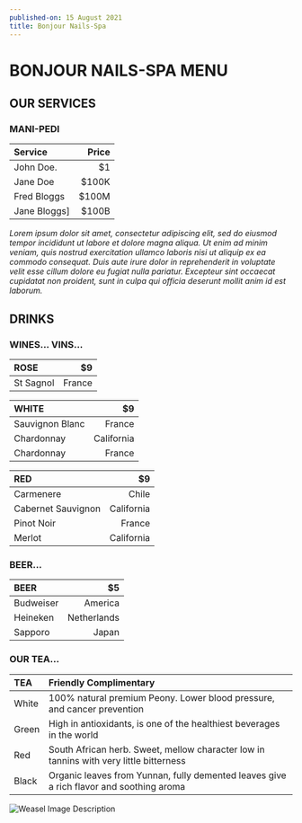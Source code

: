 ```yaml
---
published-on: 15 August 2021
title: Bonjour Nails-Spa
---
```


# BONJOUR NAILS-SPA MENU

## OUR SERVICES

### MANI-PEDI

| Service           |          Price                                                        |
|:------------------|----------------------------------------------------------------------:|
| John Doe.         |                                                                     $1|
| Jane Doe          |                                                                  $100K|
| Fred Bloggs       |                                                                  $100M|
| Jane Bloggs]      |                                                                  $100B|

*Lorem ipsum dolor sit amet, consectetur adipiscing elit, sed do eiusmod tempor incididunt ut labore et dolore magna aliqua. Ut enim ad minim veniam, quis nostrud exercitation ullamco laboris nisi ut aliquip ex ea commodo consequat. Duis aute irure dolor in reprehenderit in voluptate velit esse cillum dolore eu fugiat nulla pariatur. Excepteur sint occaecat cupidatat non proident, sunt in culpa qui officia deserunt mollit anim id est laborum.*

## DRINKS
### WINES... VINS...

| ROSE              |                                                                     $9|
|:------------------|----------------------------------------------------------------------:|
| St Sagnol         |                                                                 France|

| WHITE             |                                                                     $9|
|:------------------|----------------------------------------------------------------------:|
| Sauvignon Blanc   |                                                                 France|
| Chardonnay        |                                                             California|
| Chardonnay        |                                                                 France|

| RED               |                                                                     $9|
|:------------------|----------------------------------------------------------------------:|
| Carmenere         |                                                                  Chile|
| Cabernet Sauvignon|                                                             California|
| Pinot Noir        |                                                                 France|
| Merlot            |                                                             California|

### BEER... 

| BEER              |                                                                     $5|
|:------------------|----------------------------------------------------------------------:|
| Budweiser         |                                                                America|
| Heineken          |                                                            Netherlands|
| Sapporo           |                                                                  Japan|

### OUR TEA...

| TEA               |                                                 Friendly Complimentary|
|:------------------|:----------------------------------------------------------------------|
| White             |100% natural premium Peony. Lower blood pressure, and cancer prevention|                                                                     |
| Green             |High in antioxidants, is one of the healthiest beverages in the world  |
| Red               |South African herb. Sweet, mellow character low in tannins with very little bitterness|
| Black             |Organic leaves from Yunnan, fully demented leaves give a rich flavor and soothing aroma|

![Weasel Image Description](https://www.thewrap.com/wp-content/uploads/2021/08/you-can-see-weasel-penis-in-the-suicide-squad.jpg "The Weasel")
